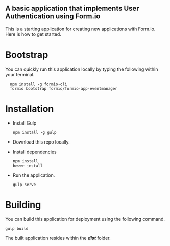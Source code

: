 A basic application that implements User Authentication using Form.io
----------------------------------

This is a starting application for creating new applications with Form.io.  Here is how to get started.

Bootstrap
=============
You can quickly run this application locally by typing the following within your terminal.

```
  npm install -g formio-cli
  formio bootstrap formio/formio-app-eventmanager
```

Installation
=============

 - Install Gulp
 
    ```
    npm install -g gulp
    ```
    
  - Download this repo locally.
  - Install dependencies
    ```
    npm install
    bower install
    ```
  - Run the application.
    ```
    gulp serve
    ```
    
Building
===============
You can build this application for deployment using the following command.

```
gulp build
```

The built application resides within the ***dist*** folder.
